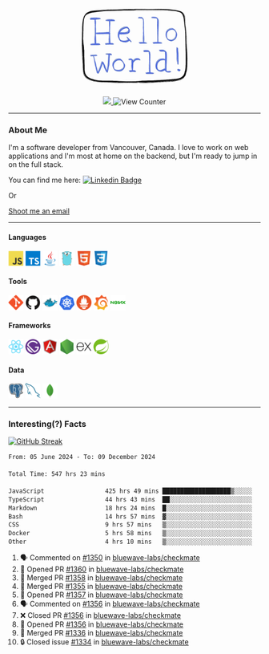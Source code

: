 <div align="center">
    <img src="./img/hello_world.webp" height="200px" width="">
    <div>
        <a href="https://www.linkedin.com/in/ajhollid">
            <img src="https://img.shields.io/badge/LinkedIn-blue"/>
        </a>
        <img src="https://komarev.com/ghpvc/?username=ajhollid&color=yellow" alt="View Counter">
    </div>
</div>

---

### About Me

I'm a software developer from Vancouver, Canada. I love to work on web applications and I'm most at home on the backend, but I'm ready to jump in on the full stack.

You can find me here: [![Linkedin Badge](https://img.shields.io/badge/-ajhollid-blue?style=flat&logo=Linkedin&logoColor=white)](https://www.linkedin.com/in/ajhollid)

Or

[Shoot me an email](mailto:ajhollid@gmail.com)

---

#### Languages

<div>
    <img src="./img/devicons/javascript-original.svg" width=30 height=30 alt="JavaScript">
    <img src="/img/devicons/typescript-original.svg" width=30 height=30 alt="TypeScript">
    <img src="./img/devicons/java-original.svg" width=30 height=30 alt="Java">
    <img src="./img/devicons/go-original.svg" width=30 height=30 alt="Golang">
    <img src="./img/devicons/html5-original.svg" width=30 height=30 alt="HTML 5">
    <img src="./img/devicons/css3-original.svg" width=30 height=30 alt="CSS 3">
</div>

#### Tools

<div>
    <img src="./img/devicons/git-original.svg" width=30 height=30 alt="Git">
    <img src="./img/devicons/github-original.svg" width=30 height=30 alt="Github">
    <img src="./img/devicons/docker-original.svg" width=30 
    height=30 alt="Docker">
    <img src="./img/devicons/kubernetes-original.svg" width=30 height=30 alt="K8">
    <img src="./img/devicons/prometheus-original.svg" width=30 height=30 alt="Prometheus">
    <img src="./img/devicons/grafana-original.svg" width=30 height=30 alt="Grafana">
    <img src="./img/devicons/nginx-original.svg" width=30 height=30 alt="Nginx">
</div>

#### Frameworks

<div>
    <img src="./img/devicons/react-original.svg" width=30 height=30 alt="React">
    <img src="./img/devicons/gatsby-original.svg" width=30 height=30 alt="Gatsby">
    <img src="./img/devicons/angularjs-original.svg" width=30 height=30 alt="AngularJS">
    <img src="./img/devicons/nodejs-original.svg" width=30 height=30 alt="NodeJS">
    <img src="./img/devicons/express-original.svg" width=30 height=30 alt="Express">
    <img src="./img/devicons/spring-original.svg" width=30 height=30 alt="Spring">
</div>

#### Data

<div>
    <img src="./img/devicons/postgresql-original.svg" width=30 height=30 alt="Postgresql">
    <img src="./img/devicons/mysql-original.svg" width=30 height=30 alt="Mysql">
    <img src="./img/devicons/mongodb-original.svg" width=30 height=30 alt="MongoDB">
</div>

---

### Interesting(?) Facts

[![GitHub Streak](http://github-readme-streak-stats.herokuapp.com?user=ajhollid)](https://git.io/streak-stats)

 <!--START_SECTION:waka-->

```txt
From: 05 June 2024 - To: 09 December 2024

Total Time: 547 hrs 23 mins

JavaScript                 425 hrs 49 mins ███████████████████▒░░░░░   77.20 %
TypeScript                 44 hrs 43 mins  ██░░░░░░░░░░░░░░░░░░░░░░░   08.11 %
Markdown                   18 hrs 24 mins  █░░░░░░░░░░░░░░░░░░░░░░░░   03.34 %
Bash                       14 hrs 57 mins  ▓░░░░░░░░░░░░░░░░░░░░░░░░   02.71 %
CSS                        9 hrs 57 mins   ▒░░░░░░░░░░░░░░░░░░░░░░░░   01.81 %
Docker                     5 hrs 58 mins   ▒░░░░░░░░░░░░░░░░░░░░░░░░   01.08 %
Other                      4 hrs 10 mins   ▒░░░░░░░░░░░░░░░░░░░░░░░░   00.76 %
```

<!--END_SECTION:waka-->


<!--START_SECTION:activity-->
1. 🗣 Commented on [#1350](https://github.com/bluewave-labs/checkmate/issues/1350#issuecomment-2534061536) in [bluewave-labs/checkmate](https://github.com/bluewave-labs/checkmate)
2. 💪 Opened PR [#1360](https://github.com/bluewave-labs/checkmate/pull/1360) in [bluewave-labs/checkmate](https://github.com/bluewave-labs/checkmate)
3. 🎉 Merged PR [#1358](https://github.com/bluewave-labs/checkmate/pull/1358) in [bluewave-labs/checkmate](https://github.com/bluewave-labs/checkmate)
4. 🎉 Merged PR [#1355](https://github.com/bluewave-labs/checkmate/pull/1355) in [bluewave-labs/checkmate](https://github.com/bluewave-labs/checkmate)
5. 💪 Opened PR [#1357](https://github.com/bluewave-labs/checkmate/pull/1357) in [bluewave-labs/checkmate](https://github.com/bluewave-labs/checkmate)
6. 🗣 Commented on [#1356](https://github.com/bluewave-labs/checkmate/pull/1356#issuecomment-2533515307) in [bluewave-labs/checkmate](https://github.com/bluewave-labs/checkmate)
7. ❌ Closed PR [#1356](https://github.com/bluewave-labs/checkmate/pull/1356) in [bluewave-labs/checkmate](https://github.com/bluewave-labs/checkmate)
8. 💪 Opened PR [#1356](https://github.com/bluewave-labs/checkmate/pull/1356) in [bluewave-labs/checkmate](https://github.com/bluewave-labs/checkmate)
9. 🎉 Merged PR [#1336](https://github.com/bluewave-labs/checkmate/pull/1336) in [bluewave-labs/checkmate](https://github.com/bluewave-labs/checkmate)
10. 🔒 Closed issue [#1334](https://github.com/bluewave-labs/checkmate/issues/1334) in [bluewave-labs/checkmate](https://github.com/bluewave-labs/checkmate)
<!--END_SECTION:activity-->
